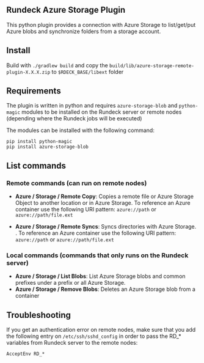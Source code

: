 ## Rundeck Azure Storage Plugin

This python plugin provides a connection with Azure Storage to list/get/put Azure blobs and synchronize folders from a storage account.


## Install

Build with `./gradlew build` and copy the `build/lib/azure-storage-remote-plugin-X.X.X.zip` to `$RDECK_BASE/libext` folder

## Requirements

The plugin is written in python and requires `azure-storage-blob` and `python-magic` modules to be installed on the Rundeck server or remote nodes (depending where the Rundeck jobs will be executed)

The modules can be installed with the following command:

```
pip install python-magic
pip install azure-storage-blob
```

## List commands

### Remote commands (can run on remote nodes)
* **Azure / Storage / Remote Copy**: Copies a remote file or Azure Storage Object to another location or in Azure Storage. To reference an Azure container use the following URI pattern:  `azure://path` or `azure://path/file.ext`

* **Azure / Storage / Remote Syncs**: Syncs directories with Azure Storage. . To reference an Azure container use the following URI pattern:  `azure://path` or `azure://path/file.ext`

### Local commands (commands that only runs on the Rundeck server)
* **Azure / Storage / List Blobs**: List Azure Storage blobs and common prefixes under a prefix or all Azure Storage.
* **Azure / Storage / Remove Blobs**: Deletes an Azure Storage blob from a container

## Troubleshooting

If you get an authentication error on remote nodes, make sure that you add the following entry on `/etc/ssh/sshd_config` in order to pass the RD_* variables from Rundeck server to the remote nodes:

```
AcceptEnv RD_*
```
